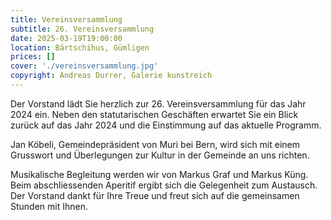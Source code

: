 ```yaml
---
title: Vereinsversammlung
subtitle: 26. Vereinsversammlung
date: 2025-03-19T19:00:00
location: Bärtschihus, Gümligen
prices: []
cover: './vereinsversammlung.jpg'
copyright: Andreas Durrer, Galerie kunstreich
---
```


Der Vorstand lädt Sie herzlich zur 26. Vereinsversammlung für das Jahr 2024 ein. Neben den statutarischen Geschäften erwartet Sie ein Blick zurück auf das Jahr 2024 und die Einstimmung auf das aktuelle Programm.

Jan Köbeli, Gemeindepräsident von Muri bei Bern, wird sich mit einem Grusswort und Überlegungen zur Kultur in der Gemeinde an uns richten.

Musikalische Begleitung werden wir von Markus Graf und Markus Küng. Beim abschliessenden Aperitif ergibt sich die Gelegenheit zum Austausch. Der Vorstand dankt für Ihre Treue und freut sich auf die gemeinsamen Stunden mit Ihnen.
